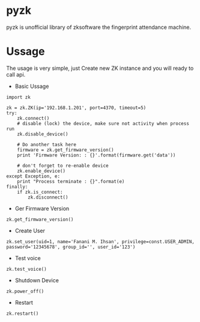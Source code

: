 # pyzk

pyzk is unofficial library of zksoftware the fingerprint attendance machine. 

# Ussage

The usage is very simple, just Create new ZK instance and you will ready to call api.

* Basic Ussage
```
import zk

zk = zk.ZK(ip='192.168.1.201', port=4370, timeout=5)
try:
    zk.connect()
    # disable (lock) the device, make sure not activity when process run
    zk.disable_device()

    # Do another task here
    firmware = zk.get_firmware_version()
    print 'Firmware Version: : {}'.format(firmware.get('data'))

    # don't forget to re-enable device
    zk.enable_device()
except Exception, e:
    print "Process terminate : {}".format(e)
finally:
    if zk.is_connect:
        zk.disconnect()

```

* Ger Firmware Version

```
zk.get_firmware_version()
```

* Create User

```
zk.set_user(uid=1, name='Fanani M. Ihsan', privilege=const.USER_ADMIN, password='12345678', group_id='', user_id='123')
```

* Test voice

```
zk.test_voice()
```

* Shutdown Device

```
zk.power_off()
```

* Restart

```
zk.restart()
```